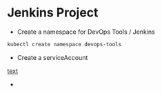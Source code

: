 # Jenkins Project

- Create a namespace for DevOps Tools / Jenkins

```bash
kubectl create namespace devops-tools
```

- Create a serviceAccount

[text](serviceAccount.yaml)

- 
